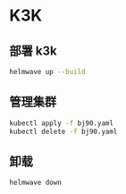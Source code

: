 # K3K

## 部署 k3k

```bash
helmwave up --build
```

## 管理集群

```bash
kubectl apply -f bj90.yaml
kubectl delete -f bj90.yaml
```

## 卸载

```bash
helmwave down
```

